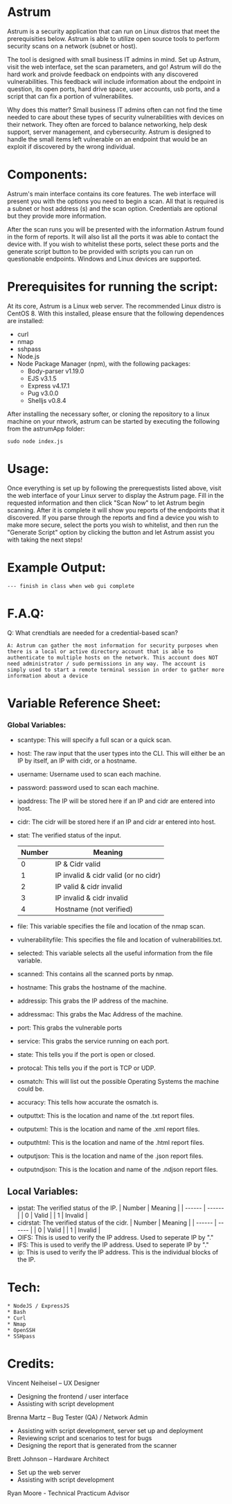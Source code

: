 Astrum
======
 
Astrum is a security application that can run on Linux distros that meet the prerequisities below. Astrum is able to utilize open source tools to perform security scans on a network (subnet or host). 

The tool is designed with small business IT admins in mind. Set up Astrum, visit the web interface, set the scan parameters, and go! Astrum will do the hard work and proivde feedback on endpoints with any discovered vulnerabilities. This feedback will include information about the endpoint in question, its open ports, hard drive space, user accounts, usb ports, and a script that can fix a portion of vulnerabilites. 

Why does this matter? Small business IT admins often can not find the time needed to care about these types of security vulnerabilities with devices on their network. They often are forced to balance networking, help desk support, server management, and cybersecurity. Astrum is designed to handle the small items left vulnerable on an endpoint that would be an exploit if discovered by the wrong individual. 

# Components:

Astrum's main interface contains its core features. The web interface will present you with the options you need to begin a scan. All that is required is a subnet or host address (s) and the scan option. Credentials are optional but they provide more information. 

After the scan runs you will be presented with the information Astrum found in the form of reports. It will also list all the ports it was able to contact the device with. If you wish to whitelist these ports, select these ports and the generate script button to be provided with scripts you can run on questionable endpoints. Windows and Linux devices are supported. 

# Prerequisites for running the script:

At its core, Astrum is a Linux web server. The recommended Linux distro is CentOS 8. With this installed, please ensure that the following dependences are installed:

- curl
- nmap
- sshpass
- Node.js
- Node Package Manager (npm), with the following packages:
	- Body-parser v1.19.0
 	- EJS v3.1.5
	- Express v4.17.1
	- Pug v3.0.0
	- Shelljs v0.8.4

After installing the necessary softer, or cloning the repository to a linux machine on your ntwork, astrum can be started by executing the following from the astrumApp folder:

	sudo node index.js

# Usage:

Once everything is set up by following the prerequestists listed above, visit the web interface of your Linux server to display the Astrum page. Fill in the requested information and then click "Scan Now" to let Astrum begin scanning. After it is complete it will show you reports of the endpoints that it discovered. If you parse through the reports and find a device you wish to make more secure, select the ports you wish to whitelist, and then run the "Generate Script" option by clicking the button and let Astrum assist you with taking the next steps!

# Example Output:

    --- finish in class when web gui complete

# F.A.Q:

Q: What crendtials are needed for a credential-based scan? 

	A: Astrum can gather the most information for security purposes when there is a local or active directory account that is able to authenticate to multiple hosts on the network. This account does NOT need administrator / sudo permissions in any way. The account is simply used to start a remote terminal session in order to gather more information about a device

# Variable Reference Sheet:

### Global Variables:

- scantype: This will specify a full scan or a quick scan. 
- host: The raw input that the user types into the CLI. This will either be an IP by itself, an IP with cidr, or a hostname.
- username: Username used to scan each machine. 
- password: password used to scan each machine.
- ipaddress: The IP will be stored here if an IP and cidr are entered into host.
- cidr: The cidr will be stored here if an IP and cidr ar entered into host.
- stat: The verified status of the input. 

    | Number | Meaning |
    | ------ | ------ |
    | 0 | IP & Cidr valid |
    | 1 | IP invalid & cidr valid (or no cidr) |
    | 2 | IP valid & cidr invalid |
    | 3 | IP invalid & cidr invalid |
    | 4 | Hostname (not verified) |

- file: This variable specifies the file and location of the nmap scan.
- vulnerabilityfile: This specifies the file and location of vulnerabilities.txt. 
- selected: This variable selects all the useful information from the file variable. 
- scanned: This contains all the scanned ports by nmap. 
- hostname: This grabs the hostname of the machine.
- addressip: This grabs the IP address of the machine.
- addressmac: This grabs the Mac Address of the machine.
- port: This grabs the vulnerable ports 
- service: This grabs the service running on each port.
- state: This tells you if the port is open or closed.
- protocal: This tells you if the port is TCP or UDP.
- osmatch: This will list out the possible Operating Systems the machine could be. 
- accuracy: This tells how accurate the osmatch is. 
- outputtxt: This is the location and name of the .txt report files. 
- outputxml: This is the location and name of the .xml report files. 
- outputhtml: This is the location and name of the .html report files.
- outputjson: This is the location and name of the .json report files.
- outputndjson: This is the location and name of the .ndjson report files.

## Local Variables:
- ipstat: The verified status of the IP.
    | Number | Meaning |
    | ------ | ------ |
    | 0 | Valid |
    | 1 | Invalid |
- cidrstat: The verified status of the cidr. 
    | Number | Meaning |
    | ------ | ------ |
    | 0 | Valid |
    | 1 | Invalid |
- OIFS: This is used to verify the IP address. Used to seperate IP by "."
- IFS: This is used to verify the IP address. Used to seperate IP by "."
- ip: This is used to verify the IP address. This is the individual blocks of the IP.

# Tech:

    * NodeJS / ExpressJS
    * Bash
    * Curl
    * Nmap
    * OpenSSH
    * SSHpass

# Credits: 

Vincent Neiheisel – UX Designer 
- Designing the frontend / user interface  
- Assisting with script development 

Brenna Martz – Bug Tester (QA) / Network Admin 
- Assisting with script development, server set up and deployment 
- Reviewing script and scenarios to test for bugs 
- Designing the report that is generated from the scanner 

Brett Johnson – Hardware Architect  
- Set up the web server 
- Assisting with script development  

Ryan Moore - Technical Practicum Advisor 
